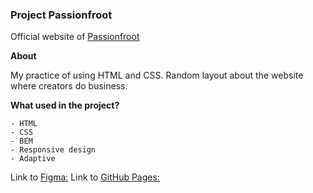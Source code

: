 ### Project **Passionfroot**


Official website of [Passionfroot](https://www.passionfroot.xyz/)<br>

**About**

My practice of using HTML and CSS. Random layout about the website where creators do business.

**What used in the project?**

```
- HTML
- CSS
- BEM
- Responsive design
- Adaptive

```

Link to [Figma:](https://www.figma.com/file/BXe2n4OTm2qcJzuL4aOfzw/Passionfroot?node-id=0%3A1&t=XlOY4X8aa0KarGTb-1)
Link to [GitHub Pages:]()
